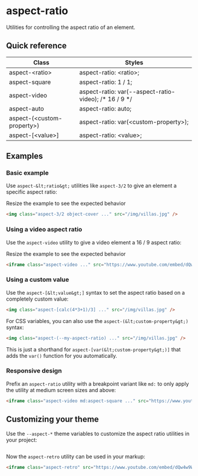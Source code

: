 # aspect-ratio

Utilities for controlling the aspect ratio of an element.

## Quick reference

| Class                      | Styles                                                  |
| -------------------------- | ------------------------------------------------------- |
| aspect-&lt;ratio&gt;             | aspect-ratio: &lt;ratio&gt;;                                  |
| aspect-square              | aspect-ratio: 1 / 1;                                    |
| aspect-video               | aspect-ratio: var(--aspect-ratio-video); /* 16 / 9 */ |
| aspect-auto                | aspect-ratio: auto;                                     |
| aspect-(&lt;custom-property&gt;) | aspect-ratio: var(&lt;custom-property&gt;);                   |
| aspect-\[&lt;value&gt;\]         | aspect-ratio: &lt;value&gt;;                                  |


## Examples

### Basic example

Use `aspect-&lt;ratio&gt;` utilities like `aspect-3/2` to give an element a specific aspect ratio:

Resize the example to see the expected behavior

```html
<img class="aspect-3/2 object-cover ..." src="/img/villas.jpg" />
```

### Using a video aspect ratio

Use the `aspect-video` utility to give a video element a 16 / 9 aspect ratio:

Resize the example to see the expected behavior

```html
<iframe class="aspect-video ..." src="https://www.youtube.com/embed/dQw4w9WgXcQ"></iframe>
```

### Using a custom value

Use the `aspect-[&lt;value&gt;]` syntax to set the aspect ratio based on a completely custom value:

```html
<img class="aspect-[calc(4*3+1)/3] ..." src="/img/villas.jpg" />
```

For CSS variables, you can also use the `aspect-(&lt;custom-property&gt;)` syntax:

```html
<img class="aspect-(--my-aspect-ratio) ..." src="/img/villas.jpg" />
```

This is just a shorthand for `aspect-[var(&lt;custom-property&gt;)]` that adds the `var()` function for you automatically.

### Responsive design

Prefix an `aspect-ratio` utility with a breakpoint variant like `md:` to only apply the utility at medium screen sizes and above:

```html
<iframe class="aspect-video md:aspect-square ..." src="https://www.youtube.com/embed/dQw4w9WgXcQ"></iframe>
```


## Customizing your theme

Use the `--aspect-*` theme variables to customize the aspect ratio utilities in your project:

```css
```

Now the `aspect-retro` utility can be used in your markup:

```html
<iframe class="aspect-retro" src="https://www.youtube.com/embed/dQw4w9WgXcQ"></iframe>
```

